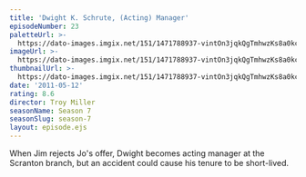 ```yaml
---
title: 'Dwight K. Schrute, (Acting) Manager'
episodeNumber: 23
paletteUrl: >-
  https://dato-images.imgix.net/151/1471788937-vintOn3jqkQgTmhwzKs8a0kcZ7B.jpg?auto=enhance&ch=DPR%2CWidth&palette=json
imageUrl: >-
  https://dato-images.imgix.net/151/1471788937-vintOn3jqkQgTmhwzKs8a0kcZ7B.jpg?auto=compress%2Cformat&ch=DPR%2CWidth&w=500
thumbnailUrl: >-
  https://dato-images.imgix.net/151/1471788937-vintOn3jqkQgTmhwzKs8a0kcZ7B.jpg?auto=enhance&ch=DPR%2CWidth&fit=crop&fm=jpg&h=280&w=500
date: '2011-05-12'
rating: 8.6
director: Troy Miller
seasonName: Season 7
seasonSlug: season-7
layout: episode.ejs
---
```


When Jim rejects Jo's offer, Dwight becomes acting manager at the Scranton branch, but an accident could cause his tenure to be short-lived.